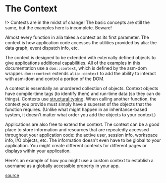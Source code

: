The Context
===========

<script>
    init_alia_demos(['custom-context']);
</script>

!> Contexts are in the midst of change! The basic concepts are still the same,
   but the examples here is incomplete. Beware!

Almost every function in alia takes a context as its first parameter. The
context is how application code accesses the utilities provided by alia: the
data graph, event dispatch info, etc.

The context is designed to be extended with externally defined objects to give
applications additional capabilities. All of the examples in this documentation
use a `dom::context`, which is defined by the asm-dom wrapper. `dom::context`
extends `alia::context` to add the ability to interact with asm-dom and control
a portion of the DOM.

A context is essentially an unordered collection of objects. Context objects
have compile-time tags (to identify them) and run-time data (so they can do
things). Contexts use [structural
typing](https://en.wikipedia.org/wiki/Structural_type_system). When calling
another function, the context you provide must simply have a superset of the
objects that the function requires. (Unlike what might happen in an
inheritance-based system, it doesn't matter what order you add the objects to
your context.)

Applications are also free to extend the context. The context can be a good
place to store information and resources that are repeatedly accessed throughout
your application code: the active user, session info, workspace info, I/O
objects, etc. The information doesn't even have to be global to your
application. You might create different contexts for different pages or displays
within your application.

Here's an example of how you might use a custom context to establish a username
as a globally accessible property in your app.

[source](context.cpp ':include :fragment=custom-context')

<div class="demo-panel">
<div id="custom-context"></div>
</div>
